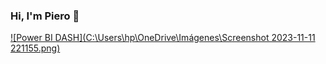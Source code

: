 ### Hi, I'm Piero 👋

<!--
**PieroGP3009/PieroGP3009** is a ✨ _special_ ✨ repository because its `README.md` (this file) appears on your GitHub profile.

Here are some ideas to get you started:

- 🔭 I’m currently working on ...
- 🌱 I’m currently learning ...
- 👯 I’m looking to collaborate on ...
- 🤔 I’m looking for help with ...
- 💬 Ask me about ...
- 📫 How to reach me: ...
- 😄 Pronouns: ...
- ⚡ Fun fact: ...
-->
[![Power BI DASH](C:\Users\hp\OneDrive\Imágenes\Screenshot 2023-11-11 221155.png)](https://app.powerbi.com/groups/me/reports/05c04cb6-0e0a-4f96-b498-23e732b20d7d/ReportSection?experience=power-bi)
